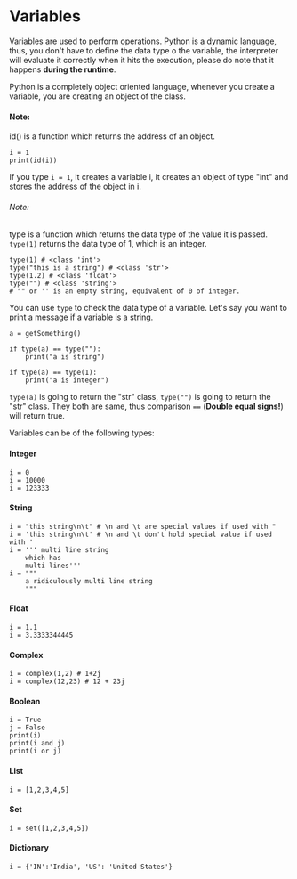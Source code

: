 # Variables

Variables are used to perform operations. Python is a dynamic language, thus, you don't have to define the data type o the variable, the interpreter will evaluate it correctly when it hits the execution, please do note that it happens **during the runtime**.

Python is a completely object oriented language, whenever you create a variable, you are creating an object of the class. 

#### Note:

id() is a function which returns the address of an object.

	i = 1
	print(id(i))

If you type `i = 1`, it creates a variable i, it creates an object of type "int" and stores the address of the object in i.

###### Note:
type is a function which returns the data type of the value it is passed. `type(1)` returns the data type of 1, which is an integer.

	type(1) # <class 'int'>
	type("this is a string") # <class 'str'>
	type(1.2) # <class 'float'>
	type("") # <class 'string'> 
	# "" or '' is an empty string, equivalent of 0 of integer.

You can use `type` to check the data type of a variable. Let's say you want to print a message if a variable is a string.

	a = getSomething()

	if type(a) == type(""):
	    print("a is string")

	if type(a) == type(1):
	    print("a is integer")

`type(a)` is going to return the "str" class, `type("")` is going to return the "str" class. They both are same, thus comparison `==` (**Double equal signs!**) will return true.

Variables can be of the following types:

#### Integer

	i = 0
	i = 10000
	i = 123333

#### String

	i = "this string\n\t" # \n and \t are special values if used with "
	i = 'this string\n\t' # \n and \t don't hold special value if used with '
	i = ''' multi line string
		which has
		multi lines'''
	i = """
		a ridiculously multi line string
		"""

#### Float

	i = 1.1
	i = 3.3333344445

#### Complex

	i = complex(1,2) # 1+2j
	i = complex(12,23) # 12 + 23j

#### Boolean

	i = True
	j = False
	print(i)
	print(i and j)
	print(i or j)

#### List

	i = [1,2,3,4,5]

#### Set

	i = set([1,2,3,4,5])

#### Dictionary

	i = {'IN':'India', 'US': 'United States'}
